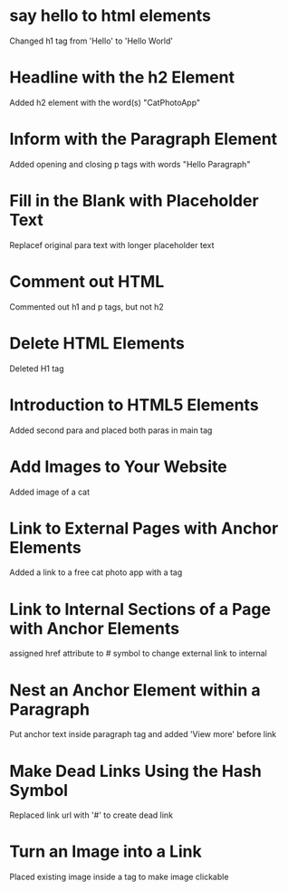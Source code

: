 # say hello to html elements

Changed h1 tag from 'Hello' to 'Hello World'

# Headline with the h2 Element

Added h2 element with the word(s) "CatPhotoApp"

# Inform with the Paragraph Element

Added opening and closing p tags with words "Hello Paragraph"

# Fill in the Blank with Placeholder Text

Replacef original para text with longer placeholder text

# Comment out HTML

Commented out h1 and p tags, but not h2

# Delete HTML Elements

Deleted H1 tag

# Introduction to HTML5 Elements

Added second para and placed both paras in main tag 

# Add Images to Your Website

Added image of a cat

# Link to External Pages with Anchor Elements

Added a link to a free cat photo app with a tag

# Link to Internal Sections of a Page with Anchor Elements

assigned href attribute to # symbol to change external link to internal

# Nest an Anchor Element within a Paragraph

Put anchor text inside paragraph tag and added 'View more' before link 

# Make Dead Links Using the Hash Symbol

Replaced link url with '#' to create dead link

# Turn an Image into a Link

Placed existing image inside a tag to make image clickable